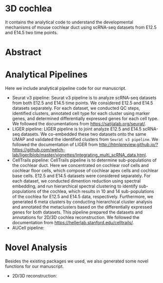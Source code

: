 # 3D cochlea

It contains the analytical code to understand the developmental mechanisms of mouse cochlear duct using scRNA-seq datasets from E12.5 and E14.5 two time points. 

# Abstract

# Analytical Pipelines
Here we include analytical pipeline code for our manuscript.
* Seurat v3 pipeline: Seurat v3 pipeline is to analyze scRNA-seq datasets from both E12.5 and E14.5 time points. We considered E12.5 and E14.5 datasets separately. For each dataset, we conducted QC steps, identified clusters, annotated cell type for each cluster using marker genes, and determined differentially expressed genes for each cell type. We followed the documentations from https://satijalab.org/seurat/.
* LIGER pipeline: LIGER pipeline is to joint analyze E12.5 and E14.5 scRNA-seq datasets. We co-embedded these two datasets onto the same UMAP and validated the identified clusters from `Seurat v3 pipeline`. We followed the documentation of LIGER from http://htmlpreview.github.io/?https://github.com/welch-lab/liger/blob/master/vignettes/Integrating_multi_scRNA_data.html. 
* CellTrails pipeline: CellTrails pipeline is to determine sub-populations of the cochlear duct. Here we concentrated on cochlear roof cells and cochlear floor cells, which compose of cochlear apex cells and cochlear base cells. E12.5 and E14.5 datasets were considered separately. For each dataset, we conducted dimention reduction using spectral embedding, and run hierarchical spectral clustering to identify sub-populations of the cochlea, which results in 10 and 14 sub-populations of the cochlea for E12.5 and E14.5 data, respectively. Furthermore, we generated 6 meta clusters by conducting hierarchical cluster analysis and annotated the metaclusters based on the differentially expressed genes for both datasets. This pipeline prepared the datasets and annotations for 2D/3D cochlea reconstruction. We followed the documentation from https://hellerlab.stanford.edu/celltrails/. 
* AUCell pipeline: 

# Novel Analysis

Besides the existing packages we used, we also generated some novel functions for our manuscript. 
* 2D/3D reconstruction:  

